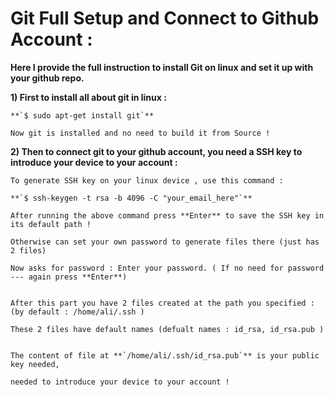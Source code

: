 # Git Full Setup and Connect to Github Account : 
**Here I provide the full instruction to install Git on linux and set it up with your github repo.**

**1) First to install all about git in linux :**


	**`$ sudo apt-get install git`**

	Now git is installed and no need to build it from Source !

**2) Then to connect git to your github account, 
you need a SSH key to introduce your device to your account :**


	To generate SSH key on your linux device , use this command : 

	**`$ ssh-keygen -t rsa -b 4096 -C "your_email_here"`**

	After running the above command press **Enter** to save the SSH key in its default path !

	Otherwise can set your own password to generate files there (just has 2 files)

	Now asks for password : Enter your password. ( If no need for password --- again press **Enter**)


	After this part you have 2 files created at the path you specified :(by default : /home/ali/.ssh )

	These 2 files have default names (defualt names : id_rsa, id_rsa.pub ) 


	The content of file at **`/home/ali/.ssh/id_rsa.pub`** is your public key needed, 
	
	needed to introduce your device to your account !
